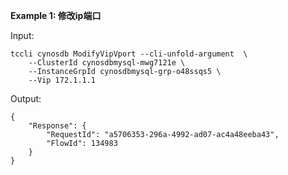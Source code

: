 **Example 1: 修改ip端口**



Input: 

```
tccli cynosdb ModifyVipVport --cli-unfold-argument  \
    --ClusterId cynosdbmysql-mwg7121e \
    --InstanceGrpId cynosdbmysql-grp-o48ssqs5 \
    --Vip 172.1.1.1
```

Output: 
```
{
    "Response": {
        "RequestId": "a5706353-296a-4992-ad07-ac4a48eeba43",
        "FlowId": 134983
    }
}
```

